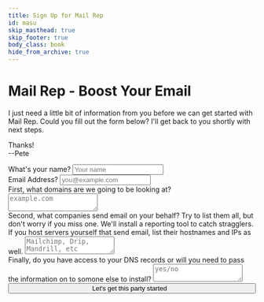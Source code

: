 ```yaml
---
title: Sign Up for Mail Rep
id: masu
skip_masthead: true
skip_footer: true
body_class: book
hide_from_archive: true
---
```


<h1 class="book big center">Mail Rep - Boost Your Email</h1>

I just need a little bit of information from you before we can get started with Mail Rep. Could you fill out the form below? I'll get back to you shortly with next steps.

Thanks!  
--Pete

<div class="sans">
<form role="form" method="post" action="https://www.getdrip.com/forms/8353687/submissions">
  <div class="form-group">
    <label for="your-name">What's your name?</label>
    <input type="text" class="form-control" id="your-name" name="fields[name]" placeholder="Your name">
  </div>
  <div class="form-group">
    <label for="email-address">Email Address?</label>
    <input type="email" class="form-control" id="email-address" placeholder="you@example.com" name="fields[email]">
  </div>
  <div class="form-group">
    <label>First, what domains are we going to be looking at?</label>
    <textarea class="form-control" rows="2" name="fields[domains]" placeholder="example.com"></textarea>
  </div>
  <div class="form-group">
    <label>Second, what companies send email on your behalf? Try to list them all, but don't worry if you miss one. We'll install a reporting tool to catch stragglers. If you host servers yourself that send email, list their hostnames and IPs as well.</label>
    <textarea class="form-control" rows="2" name="fields[senders]" placeholder="Mailchimp, Drip, Mandrill, etc"></textarea>
  </div>
    <div class="form-group">
    <label>Finally, do you have access to your DNS records or will you need to pass the information on to somone else to install?</label>
    <textarea class="form-control" rows="2" name="fields[dns]" placeholder="yes/no"></textarea>
  </div>
  <div style="text-align: center">
    <button type="submit" class="btn btn-xlarge btn-default" style="width: 100%">Let's get this party started<i style="margin-left: 0.75em" class="fa fa-thumbs-up"></i></button>
  </div>
</form>
</div>
